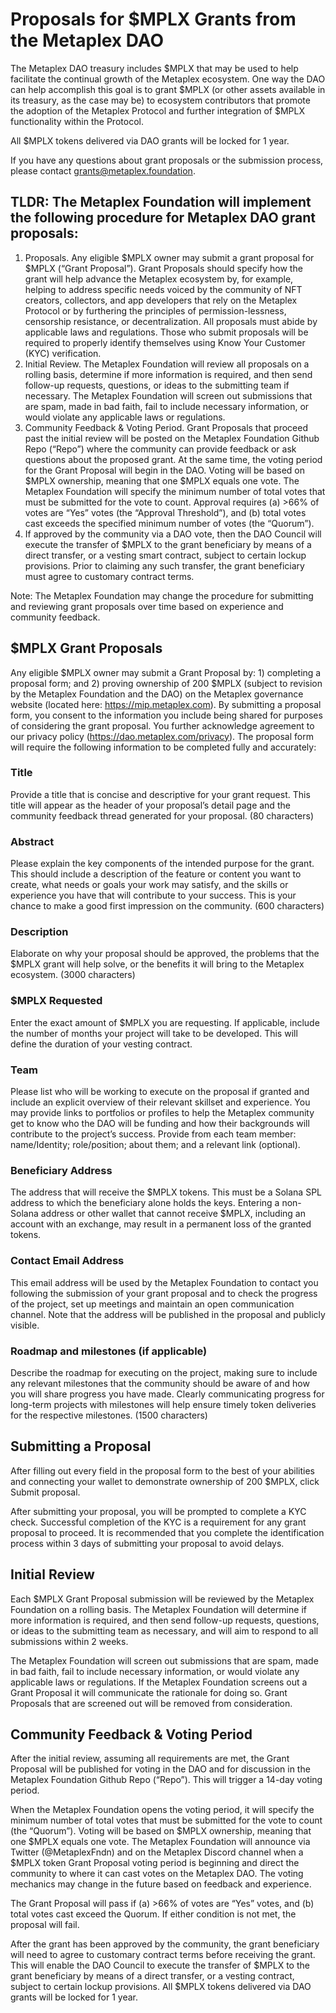 # Proposals for $MPLX Grants from the Metaplex DAO

The Metaplex DAO treasury includes $MPLX that may be used to help facilitate the continual growth of the Metaplex ecosystem. One way the DAO can help accomplish this goal is to grant $MPLX (or other assets available in its treasury, as the case may be) to ecosystem contributors that promote the adoption of the Metaplex Protocol and further integration of $MPLX functionality within the Protocol. 

All $MPLX tokens delivered via DAO grants will be locked for 1 year.

If you have any questions about grant proposals or the submission process, please contact grants@metaplex.foundation.

## TLDR: The Metaplex Foundation will implement the following procedure for Metaplex DAO grant proposals:

1. Proposals. Any eligible $MPLX owner may submit a grant proposal for $MPLX (“Grant Proposal”). Grant Proposals should specify how the grant will help advance the Metaplex ecosystem by, for example, helping to address specific needs voiced by the community of NFT creators, collectors, and app developers that rely on the Metaplex Protocol or by furthering the principles of permission-lessness, censorship resistance, or decentralization. All proposals must abide by applicable laws and regulations. Those who submit proposals will be required to properly identify themselves using Know Your Customer (KYC) verification. 
2. Initial Review. The Metaplex Foundation will review all proposals on a rolling basis, determine if more information is required, and then send follow-up requests, questions, or ideas to the submitting team if necessary. The Metaplex Foundation will screen out submissions that are spam, made in bad faith, fail to include necessary information, or would violate any applicable laws or regulations.
3. Community Feedback & Voting Period. Grant Proposals that proceed past the initial review will be posted on the Metaplex Foundation Github Repo (“Repo”) where the community can provide feedback or ask questions about the proposed grant. At the same time, the voting period for the Grant Proposal will begin in the DAO. Voting will be based on $MPLX ownership, meaning that one $MPLX equals one vote. The Metaplex Foundation will specify the minimum number of total votes that must be submitted for the vote to count. Approval requires (a) >66% of votes are “Yes” votes (the “Approval Threshold”), and (b) total votes cast exceeds the specified minimum number of votes (the “Quorum”).
4. If approved by the community via a DAO vote, then the DAO Council will execute the transfer of $MPLX to the grant beneficiary by means of a direct transfer, or a vesting smart contract, subject to certain lockup provisions. Prior to claiming any such transfer, the grant beneficiary must agree to customary contract terms. 

Note: The Metaplex Foundation may change the procedure for submitting and reviewing grant proposals over time based on experience and community feedback. 

## $MPLX Grant Proposals

Any eligible $MPLX owner may submit a Grant Proposal by: 1) completing a proposal form; and 2) proving ownership of 200 $MPLX (subject to revision by the Metaplex Foundation and the DAO) on the Metaplex governance website (located here: https://mip.metaplex.com). By submitting a proposal form, you consent to the information you include being shared for purposes of considering the grant proposal. You further acknowledge agreement to our privacy policy (https://dao.metaplex.com/privacy). 
The proposal form will require the following information to be completed fully and accurately:

### Title

Provide a title that is concise and descriptive for your grant request. This title will appear as the header of your proposal’s detail page and the community feedback thread generated for your proposal. (80 characters)

### Abstract

Please explain the key components of the intended purpose for the grant. This should include a description of the feature or content you want to create, what needs or goals your work may satisfy, and the skills or experience you have that will contribute to your success. This is your chance to make a good first impression on the community. (600 characters)

### Description

Elaborate on why your proposal should be approved, the problems that the $MPLX grant will help solve, or the benefits it will bring to the Metaplex ecosystem. (3000 characters)

### $MPLX Requested

Enter the exact amount of $MPLX you are requesting. If applicable, include the number of months your project will take to be developed. This will define the duration of your vesting contract.

### Team

Please list who will be working to execute on the proposal if granted and include an explicit overview of their relevant skillset and experience. You may provide links to portfolios or profiles to help the Metaplex community get to know who the DAO will be funding and how their backgrounds will contribute to the project’s success. Provide from each team member: name/Identity; role/position; about them; and a relevant link (optional). 

### Beneficiary Address

The address that will receive the $MPLX tokens. This must be a Solana SPL address to which the beneficiary alone holds the keys. Entering a non-Solana address or other wallet that cannot receive $MPLX, including an account with an exchange, may result in a permanent loss of the granted tokens.

### Contact Email Address

This email address will be used by the Metaplex Foundation to contact you following the submission of your grant proposal and to check the progress of the project, set up meetings and maintain an open communication channel. Note that the address will be published in the proposal and publicly visible. 

### Roadmap and milestones (if applicable)

Describe the roadmap for executing on the project, making sure to include any relevant milestones that the community should be aware of and how you will share progress you have made. Clearly communicating progress for long-term projects with milestones will help ensure timely  token deliveries for the respective milestones. (1500 characters)

## Submitting a Proposal 

After filling out every field in the proposal form to the best of your abilities and connecting your wallet to demonstrate ownership of 200 $MPLX, click Submit proposal. 

After submitting your proposal, you will be prompted to complete a KYC check. Successful completion of the KYC is a requirement for any grant proposal to proceed. It is recommended that you complete the identification process within 3 days of submitting your proposal to avoid delays. 

## Initial Review 

Each $MPLX Grant Proposal submission will be reviewed by the Metaplex Foundation on a rolling basis. The Metaplex Foundation will determine if more information is required, and then send follow-up requests, questions, or ideas to the submitting team as necessary, and will aim to respond to all submissions within 2 weeks. 

The Metaplex Foundation will screen out submissions that are spam, made in bad faith, fail to include necessary information, or would violate any applicable laws or regulations. If the Metaplex Foundation screens out a Grant Proposal it will communicate the rationale for doing so. Grant Proposals that are screened out will be removed from consideration. 

## Community Feedback & Voting Period

After the initial review, assuming all requirements are met, the Grant Proposal will be published for voting in the DAO and for discussion in the Metaplex Foundation Github Repo (“Repo”). This will trigger a 14-day voting period. 

When the Metaplex Foundation opens the voting period, it will specify the minimum number of total votes that must be submitted for the vote to count (the “Quorum”). Voting will be based on $MPLX ownership, meaning that one $MPLX equals one vote. The Metaplex Foundation will announce via Twitter (@MetaplexFndn) and on the Metaplex Discord channel when a $MPLX token Grant Proposal voting period is beginning and direct the community to where it can cast votes on the Metaplex DAO. The voting mechanics may change in the future based on feedback and experience.

The Grant Proposal will pass if (a) >66% of votes are “Yes” votes, and (b) total votes cast exceed the Quorum. If either condition is not met, the proposal will fail. 

After the grant has been approved by the community, the grant beneficiary will need to agree to customary contract terms before receiving the grant. This will enable the DAO Council to execute the transfer of $MPLX to the grant beneficiary by means of a direct transfer, or a vesting contract, subject to certain lockup provisions. All $MPLX tokens delivered via DAO grants will be locked for 1 year. 




